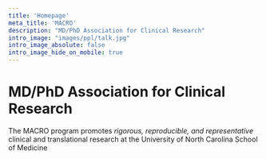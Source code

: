 ```yaml
---
title: 'Homepage'
meta_title: 'MACRO'
description: "MD/PhD Association for Clinical Research"
intro_image: "images/ppl/talk.jpg"
intro_image_absolute: false
intro_image_hide_on_mobile: true
---
```


# MD/PhD Association for Clinical Research

The MACRO program promotes _rigorous, reproducible, and representative_ clinical and translational research at the University of North Carolina School of Medicine
